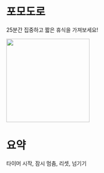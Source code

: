 # 포모도로

25분간 집중하고 짧은 휴식을 가져보세요!

<img src="data/preview.gif" width=220>

# 요약

타이머 시작, 잠시 멈춤, 리셋, 넘기기

